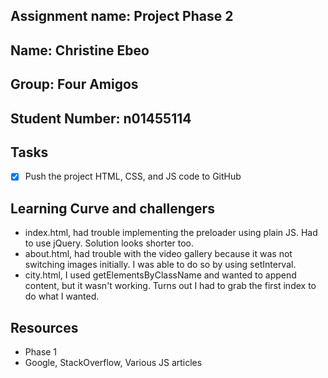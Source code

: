 ## Assignment name: Project Phase 2
## Name: Christine Ebeo
## Group: Four Amigos
## Student Number: n01455114

## Tasks
- [x] Push the project HTML, CSS, and JS code to GitHub

## Learning Curve and challengers
- index.html, had trouble implementing the preloader using plain JS. Had to use jQuery. Solution looks shorter too.
- about.html, had trouble with the video gallery because it was not switching images initially. I was able to do so by using setInterval.
- city.html, I used getElementsByClassName and wanted to append content, but it wasn't working. Turns out I had to grab the first index to do what I wanted.

## Resources
- Phase 1
- Google, StackOverflow, Various JS articles

